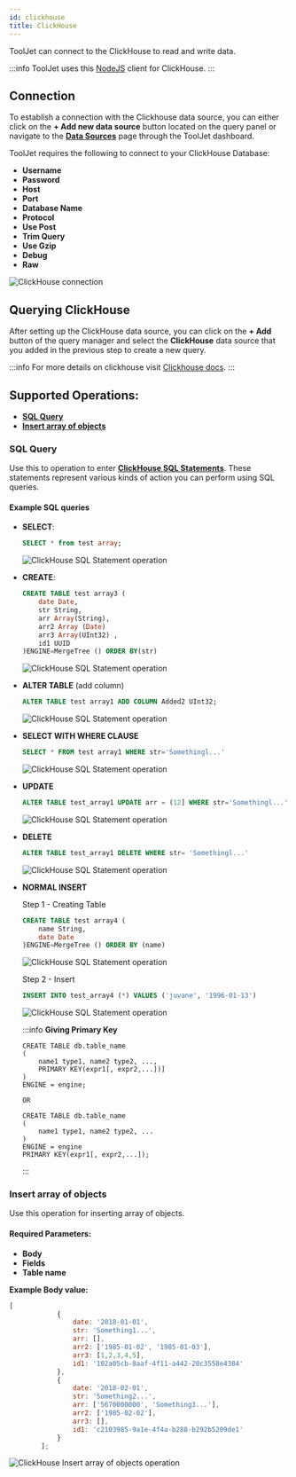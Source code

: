 ```yaml
---
id: clickhouse
title: ClickHouse
---
```


ToolJet can connect to the ClickHouse to read and write data.

:::info
ToolJet uses this [NodeJS](https://github.com/TimonKK/clickhouse) client for ClickHouse.
:::

## Connection

To establish a connection with the Clickhouse data source, you can either click on the **+ Add new data source** button located on the query panel or navigate to the **[Data Sources](/docs/data-sources/overview)** page through the ToolJet dashboard.

ToolJet requires the following to connect to your ClickHouse Database:

- **Username**
- **Password**
- **Host**
- **Port**
- **Database Name**
- **Protocol**
- **Use Post**
- **Trim Query**
- **Use Gzip**
- **Debug**
- **Raw**

<img className="screenshot-full" src="/img/datasource-reference/clickhouse/connection-v2.png" alt="ClickHouse connection" />


<div>

## Querying ClickHouse

After setting up the ClickHouse data source, you can click on the **+ Add** button of the query manager and select the **ClickHouse** data source that you added in the previous step to create a new query.

:::info
For more details on clickhouse visit [Clickhouse docs](https://clickhouse.com/docs/en/quick-start).
:::

</div>

<div>

## Supported Operations: 

- **[SQL Query](#sql-query)**
- **[Insert array of objects](#supported-operations)**

### SQL Query

Use this to operation to enter **[ClickHouse SQL Statements](https://clickhouse.com/docs/en/sql-reference/statements/)**. These statements represent various kinds of action you can perform using SQL queries.

#### Example SQL queries

- **SELECT**:

	```sql
	SELECT * from test array;
	```

	<div style={{textAlign: 'center'}}>

	<img className="screenshot-full" src="/img/datasource-reference/clickhouse/select.png" alt="ClickHouse SQL Statement operation" />

	</div>

- **CREATE**: 

	```sql
	CREATE TABLE test array3 (
		date Date,
		str String,
		arr Array(String),
		arr2 Array (Date)
		arr3 Array(UInt32) ,
		id1 UUID
	)ENGINE=MergeTree () ORDER BY(str)
	```

	<div style={{textAlign: 'center'}}>

	<img className="screenshot-full" src="/img/datasource-reference/clickhouse/create.png" alt="ClickHouse SQL Statement operation" />

	</div>

- **ALTER TABLE** (add column)

	```sql
	ALTER TABLE test array1 ADD COLUMN Added2 UInt32;
	```

	<div style={{textAlign: 'center'}}>

	<img className="screenshot-full" src="/img/datasource-reference/clickhouse/alter.png" alt="ClickHouse SQL Statement operation" />

	</div>

- **SELECT WITH WHERE CLAUSE**
	```sql
	SELECT * FROM test array1 WHERE str='Somethingl...'
	```

	<div style={{textAlign: 'center'}}>

	<img className="screenshot-full" src="/img/datasource-reference/clickhouse/selectwithwhere.png" alt="ClickHouse SQL Statement operation" />

	</div>

- **UPDATE**
	```sql
	ALTER TABLE test_array1 UPDATE arr = (12] WHERE str='Somethingl...'
	```

	<div style={{textAlign: 'center'}}>

	<img className="screenshot-full" src="/img/datasource-reference/clickhouse/update.png" alt="ClickHouse SQL Statement operation" />

	</div>

- **DELETE**
	```sql
	ALTER TABLE test_array1 DELETE WHERE str= 'Somethingl...'
	```

	<div style={{textAlign: 'center'}}>

	<img className="screenshot-full" src="/img/datasource-reference/clickhouse/delete.png" alt="ClickHouse SQL Statement operation" />

	</div>

- **NORMAL INSERT**

	Step 1 - Creating Table

	```sql
	CREATE TABLE test array4 (
		name String,
		date Date
   )ENGINE=MergeTree () ORDER BY (name)
	```

	<div style={{textAlign: 'center'}}>

	<img className="screenshot-full" src="/img/datasource-reference/clickhouse/step1.png" alt="ClickHouse SQL Statement operation" />

	</div>

	Step 2 - Insert

	```sql
	INSERT INTO test_array4 (*) VALUES ('juvane', '1996-01-13')
	```

	<div style={{textAlign: 'center'}}>

	<img className="screenshot-full" src="/img/datasource-reference/clickhouse/step1.png" alt="ClickHouse SQL Statement operation" />

	</div>

	:::info
	**Giving Primary Key**
	```
	CREATE TABLE db.table_name
	(
		name1 type1, name2 type2, ...,
		PRIMARY KEY(expr1[, expr2,...])]
	)
	ENGINE = engine;

	OR 
	
	CREATE TABLE db.table_name
	(
		name1 type1, name2 type2, ...
	)
	ENGINE = engine
	PRIMARY KEY(expr1[, expr2,...]);
	```
	:::

### Insert array of objects

Use this operation for inserting array of objects.

#### Required Parameters:
- **Body**
- **Fields**
- **Table name**

**Example Body value:**
```javascript
[
			{
				date: '2018-01-01',
				str: 'Something1...',
				arr: [],
				arr2: ['1985-01-02', '1985-01-03'],
				arr3: [1,2,3,4,5],
				id1: '102a05cb-8aaf-4f11-a442-20c3558e4384'
			},		
			{
				date: '2018-02-01',
				str: 'Something2...',
				arr: ['5670000000', 'Something3...'],
				arr2: ['1985-02-02'],
				arr3: [],
				id1: 'c2103985-9a1e-4f4a-b288-b292b5209de1'
			}
		];
```

<img className="screenshot-full" src="/img/datasource-reference/clickhouse/insertarray.png" alt="ClickHouse Insert array of objects operation" />

</div>